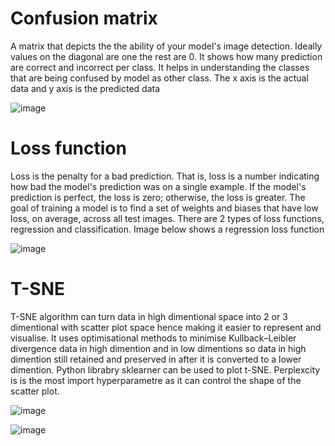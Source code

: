 # Confusion matrix
A matrix that depicts the the ability of your model's image detection. Ideally values on the diagonal are one the rest are 0. It shows how many prediction are correct and incorrect per class. It helps in understanding the classes that are being confused by model as other class. The x axis is the actual data and y axis is the predicted data

![image](https://github.com/ENGGP/ENGGP.github.io/assets/90888168/3bdeb18b-dcdf-48d8-9a97-d38112a2de4a)


# Loss function
Loss is the penalty for a bad prediction. That is, loss is a number indicating how bad the model's prediction was on a single example. If the model's prediction is perfect, the loss is zero; otherwise, the loss is greater. The goal of training a model is to find a set of weights and biases that have low loss, on average, across all test images. There are 2 types of loss functions, regression and classification. Image below shows a regression loss function

![image](https://github.com/ENGGP/ENGGP.github.io/assets/90888168/9fc36e7e-a5dc-466b-9a76-743cc2d0095c)

# T-SNE
T-SNE algorithm can turn data in high dimentional space into 2 or 3 dimentional with scatter plot space hence making it easier to represent and visualise. It uses optimisational methods to minimise Kullback–Leibler divergence data in high dimention and in low dimentions so data in high dimention still retained and preserved in after it is converted to a lower dimention. Python librabry sklearner can be used to plot t-SNE. Perplexcity is is the most import hyperparametre as it can control the shape of the scatter plot.

![image](https://github.com/ENGGP/ENGGP.github.io/assets/90888168/bfdd3c63-a365-4452-a0b8-edcdfcf82060)

![image](https://github.com/ENGGP/ENGGP.github.io/assets/90888168/26309673-3980-4f18-90ad-de7638a5868c)

